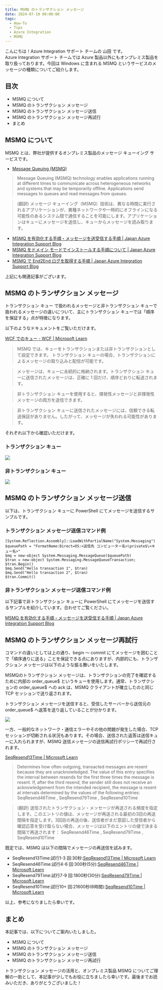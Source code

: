 ```yaml
---
title: MSMQ のトランザクション メッセージ
date: 2024-07-10 00:00:00
tags:
  - How-To
  - Tips
  - Azure Integration
  - MSMQ 
---
```


こんにちは！Azure Integration サポート チームの 山田 です。  
Azure Integration サポート チームでは Azure 製品以外にもオンプレミス製品を取り扱っております。今回は Windows に含まれる MSMQ というサービスのメッセージの種類についてご紹介します。

<!-- more -->

## 目次
- MSMQ について
- MSMQ のトランザクション メッセージ
- MSMQ のトランザクション メッセージ送信
- MSMQ のトランザクション メッセージ再試行
- まとめ

## MSMQ について

MSMQ とは、弊社が提供するオンプレミス製品のメッセージ キューイング サービスです。
- [Message Queuing (MSMQ)](https://docs.microsoft.com/en-us/previous-versions/windows/desktop/legacy/ms711472(v=vs.85))

> Message Queuing (MSMQ) technology enables applications running at different times to communicate across heterogeneous networks and systems that may be temporarily offline. Applications send messages to queues and read messages from queues. 

> (翻訳) メッセージ キューイング（MSMQ）技術は、異なる時間に実行されるアプリケーションが、異種ネットワークや一時的にオフラインになる可能性のあるシステム間で通信することを可能にします。アプリケーションはキューにメッセージを送信し、キューからメッセージを読み取ります。

- [MSMQ を有効化する手順・メッセージを送受信する手順 | Japan Azure Integration Support Blog](https://jpazinteg.github.io/blog/MSMQ/MsmqCheckInstall/)
- [MSMQ をドメイン モードでインストールする手順について | Japan Azure Integration Support Blog](https://jpazinteg.github.io/blog/MSMQ/MsmqCleanInstall/) 
- [MSMQ で End2End ログを取得する手順 | Japan Azure Integration Support Blog](https://jpazinteg.github.io/blog/MSMQ/MsmqEnd2Endlog/)

上記にも関連記事がございます。


## MSMQ のトランザクション メッセージ

トランザクション キュー で扱われるメッセージと非トランザクション キューで扱われるメッセージの違いについて、主にトランザクション キューでは「順序を保証する」点が特徴になります。

以下のようなドキュメントをご覧いただけます。

[WCF でのキュー - WCF | Microsoft Learn](https://learn.microsoft.com/ja-jp/dotnet/framework/wcf/feature-details/queuing-in-wcf#msmq)

> MSMQ では、キューをトランザクションまたは非トランザクションとして設定できます。
トランザクション キューの場合、トランザクションによるメッセージの取り込みと配信が可能です。

> メッセージは、キューに永続的に格納されます。トランザクション キューに送信されたメッセージは、正確に 1 回だけ、順序どおりに転送されます。 

> 非トランザクション キューを使用すると、揮発性メッセージと非揮発性メッセージの両方を送信できます。

> 非トランザクション キューに送信されたメッセージには、信頼できる転送保証がありません。したがって、メッセージが失われる可能性があります。

それぞれ以下から確認いただけます。

### トランザクション キュー
![](./MsmqTransaction/MsmqTransaction-1.png)

### 非トランザクション キュー
![](./MsmqTransaction/MsmqTransaction-2.png)


## MSMQ のトランザクション メッセージ送信

以下は、トランザクション キューに PowerShell にてメッセージを送信するサンプルです。

### トランザクション メッセージ送信コマンド例

```
[System.Reflection.Assembly]::LoadWithPartialName("System.Messaging")
$queuePath = "FormatName:Direct=OS:<送信先 コンピューター名>\private$\<キュー名>"
$mq = new-object System.Messaging.MessageQueue($queuePath)
$tran = new-object System.Messaging.MessageQueueTransaction;
$tran.Begin()
$mq.Send("Hello transaction 1", $tran)
$mq.Send("Hello transaction 2", $tran)
$tran.Commit()
```

### 非トランザクション メッセージ送信コマンド例

以下記事で非トランザクション キューに PowerShell にてメッセージを送信するサンプルを紹介しています。合わせてご覧ください。

[MSMQ を有効化する手順・メッセージを送受信する手順 | Japan Azure Integration Support Blog](https://jpazinteg.github.io/blog/MSMQ/MsmqCheckInstall/)


## MSMQ のトランザクション メッセージ再試行

コマンドの違いとしては上の通り、begin ～ commit にてメッセージを囲むことで「順序通りに送る」ことを保証できる点にありますが、内部的にも、トランザクション メッセージは以下のような振る舞いをいたします。

MSMQのトランザクション メッセージは、トランザクションの完了を確認するために内部の order_queue$ というキューを使用します。通常、トランザクションの order_queue$ への ack は、MSMQ クライアントが確立したのと同じ TCP セッションで送り返されます。

トランザクション メッセージを送信すると、受信したサーバーから送信元の order_queue$ へ返答を送り返していることが分かります。

![](./MsmqTransaction/MsmqTransaction-3.png)

一方、一般的なネットワーク・通信エラーやその他の問題が発生した場合、TCP セッションが切断される状況もあります。その場合、送信された返答は送信キューに入れられますが、MSMQ 送信メッセージの送信再試行ポリシーで再試行されます。

[SeqResend13Time | Microsoft Learn](https://learn.microsoft.com/ja-jp/previous-versions/windows/it-pro/windows-2000-server/cc957504(v=technet.10)?redirectedfrom=MSDN)

> Determines how often outgoing, transacted messages are resent because they are unacknowledged.
The value of this entry specifies the interval between resends for the first three times the message is resent. If, after the third resend, the sender still does not receive an acknowledgement from the intended recipient, the message is resent at intervals determined by the values of the following entries: SeqResend46Time , SeqResend79Time , SeqResend10Time

>(翻訳) 送信されたトランザクション・メッセージが再送される頻度を指定します。このエントリの値は、メッセージが再送される最初の3回の再送間隔を指定します。3回目の再送の後、送信者がまだ意図した受信者から確認応答を受け取らない場合、メッセージは以下のエントリの値で決まる間隔で再送されます： SeqResend46Time , SeqResend79Time , SeqResend10Time
 
既定では、MSMQ は以下の間隔でメッセージの再送信を試みます。

- SeqResend13Time:試行1-3 回:30秒:[SeqResend13Time | Microsoft Learn](https://learn.microsoft.com/en-us/previous-versions/windows/it-pro/windows-2000-server/cc957504(v=technet.10)?redirectedfrom=MSDN)
- SeqResend46Time:試行4-6 回:300秒(5分):[SeqResend46Time | Microsoft Learn](https://learn.microsoft.com/en-us/previous-versions/windows/it-pro/windows-2000-server/cc957505(v=technet.10)?redirectedfrom=MSDN)
- SeqResend79Time:試行7-9 回:1800秒(30分):[SeqResend79Time | Microsoft Learn](https://learn.microsoft.com/en-us/previous-versions/windows/it-pro/windows-2000-server/cc957506(v=technet.10)?redirectedfrom=MSDN)
- SeqResend10Time:試行10+ 回:21600秒(6時間):[SeqResend10Time | Microsoft Learn](https://learn.microsoft.com/en-us/previous-versions/windows/it-pro/windows-2000-server/cc957503(v=technet.10)?redirectedfrom=MSDN)

以上、参考になりましたら幸いです。

## まとめ

本記事では、以下についてご案内いたしました。

- MSMQ について
- MSMQ のトランザクション メッセージ
- MSMQ のトランザクション メッセージ送信
- MSMQ のトランザクション メッセージ再試行


トランザクション メッセージの活用と、オンプレミス製品 MSMQ についてご理解の一助として、本記事が少しでもお役に立ちましたら幸いです。最後までお読みいただき、ありがとうございました！

